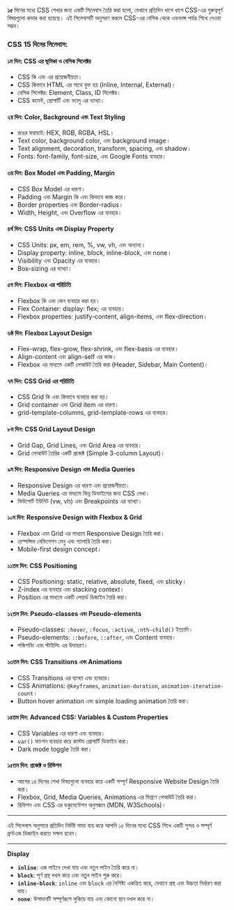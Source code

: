 **১৫** দিনের মধ্যে CSS শেখার জন্য একটি সিলেবাস তৈরি করা হলো, যেখানে প্রতিদিন ধাপে ধাপে CSS-এর গুরুত্বপূর্ণ বিষয়গুলো কভার করা হয়েছে।  এই সিলেবাসটি অনুসরণ করলে CSS-এর বেসিক থেকে এডভান্স পর্যন্ত শিখে নেওয়া সম্ভব।

### CSS 15 দিনের সিলেবাস:

#### **১ম দিন: CSS এর ভূমিকা ও বেসিক সিলেক্টর**
- CSS কি এবং এর প্রয়োজনীয়তা।
- CSS কিভাবে HTML এর সাথে যুক্ত হয় (Inline, Internal, External)।
- বেসিক সিলেক্টর: Element, Class, ID সিলেক্টর।
- CSS কমেন্ট, প্রোপার্টি এবং ভ্যালু এর ব্যাখ্যা।

#### **২য় দিন: Color, Background এবং Text Styling**
- রঙের ফরম্যাট: HEX, RGB, RGBA, HSL।
- Text color, background color, এবং background image।
- Text alignment, decoration, transform, spacing, এবং shadow।
- Fonts: font-family, font-size, এবং Google Fonts ব্যবহার।

#### **৩য় দিন: Box Model এবং Padding, Margin**
- CSS Box Model এর ধারণা।
- Padding এবং Margin কি এবং কিভাবে কাজ করে।
- Border properties এবং Border-radius।
- Width, Height, এবং Overflow এর ব্যবহার।

#### **৪র্থ দিন: CSS Units এবং Display Property**
- CSS Units: px, em, rem, %, vw, vh, এবং অন্যান্য।
- Display property: inline, block, inline-block, এবং none।
- Visibility এবং Opacity এর ব্যবহার।
- Box-sizing এর ব্যাখ্যা।

#### **৫ম দিন: Flexbox এর পরিচিতি**
- Flexbox কি এবং কেন ব্যবহার করা হয়।
- Flex Container: display: flex; এর ব্যবহার।
- Flexbox properties: justify-content, align-items, এবং flex-direction।

#### **৬ষ্ঠ দিন: Flexbox Layout Design**
- Flex-wrap, flex-grow, flex-shrink, এবং flex-basis এর ব্যবহার।
- Align-content এবং align-self এর কাজ।
- Flexbox এর মাধ্যমে একটি লেআউট তৈরি করা (Header, Sidebar, Main Content)।

#### **৭ম দিন: CSS Grid এর পরিচিতি**
- CSS Grid কি এবং কিভাবে ব্যবহার করা হয়।
- Grid container এবং Grid item এর ধারণা।
- grid-template-columns, grid-template-rows এর ব্যবহার।

#### **৮ম দিন: CSS Grid Layout Design**
- Grid Gap, Grid Lines, এবং Grid Area এর ব্যবহার।
- Grid লেআউট তৈরির একটি প্রজেক্ট (Simple 3-column Layout)।

#### **৯ম দিন: Responsive Design এবং Media Queries**
- Responsive Design এর ধারণা এবং প্রয়োজনীয়তা।
- Media Queries এর মাধ্যমে ভিন্ন ডিভাইসের জন্য CSS লেখা।
- ভিউপোর্ট ইউনিট (vw, vh) এবং Breakpoints এর ব্যাখ্যা।

#### **১০ম দিন: Responsive Design with Flexbox & Grid**
- Flexbox এবং Grid এর মাধ্যমে Responsive Design তৈরি করা।
- রেস্পন্সিভ নেভিগেশন মেনু এবং গ্যালারি তৈরি করা।
- Mobile-first design concept।

#### **১১তম দিন: CSS Positioning**
- CSS Positioning: static, relative, absolute, fixed, এবং sticky।
- Z-index এর ব্যবহার এবং stacking context।
- Position এর মাধ্যমে একটি লেয়ার্ড ডিজাইন তৈরি করা।

#### **১২তম দিন: Pseudo-classes এবং Pseudo-elements**
- Pseudo-classes: `:hover`, `:focus`, `:active`, `:nth-child()` ইত্যাদি।
- Pseudo-elements: `::before`, `::after`, এবং Content ব্যবহার।
- পজিশনিং এবং স্টাইলিং এর উদাহরণ।

#### **১৩তম দিন: CSS Transitions এবং Animations**
- CSS Transitions এর ব্যাখ্যা এবং ব্যবহার।
- CSS Animations: `@keyframes`, `animation-duration`, `animation-iteration-count`।
- Button hover animation এবং simple loading animation তৈরি করা।

#### **১৪তম দিন: Advanced CSS: Variables & Custom Properties**
- CSS Variables এর ধারণা এবং ব্যবহার।
- `var()` ফাংশন ব্যবহার করে কাস্টম প্রোপার্টি ডিফাইন করা।
- Dark mode toggle তৈরি করা।

#### **১৫তম দিন: প্রজেক্ট ও রিভিশন**
- আগের ১৪ দিনের শেখা বিষয়গুলো ব্যবহার করে একটি সম্পূর্ণ Responsive Website Design তৈরি করা।
- Flexbox, Grid, Media Queries, Animations এর মিশ্রণে লেআউট তৈরি করা।
- রিভিশন এবং CSS এর ডকুমেন্টেশন অনুসন্ধান (MDN, W3Schools)।

---

এই সিলেবাস অনুসারে প্রতিদিন নির্দিষ্ট সময় ব্যয় করে আপনি ১৫ দিনের মধ্যে CSS শিখে একটি সুন্দর ও সম্পূর্ণ ফ্রন্টএন্ড ডিজাইন করতে সক্ষম হবেন।

---
**Display**


- **`inline`**: এক লাইনে দেখা যায় এবং নতুন লাইন তৈরি করে না।
- **`block`**: পূর্ণ প্রস্থ দখল করে এবং নতুন লাইন শুরু করে।
- **`inline-block`**: `inline` এবং `block` এর বৈশিষ্ট্য একত্রিত করে, যেখানে প্রস্থ এবং উচ্চতা নির্ধারণ করা যায়।
- **`none`**: উপাদানটি সম্পূর্ণরূপে লুকিয়ে যায় এবং কোনো স্থান দখল করে না।